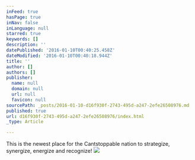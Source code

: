 ```yaml
---
inFeed: true
hasPage: true
inNav: false
inLanguage: null
starred: true
keywords: []
description: ''
datePublished: '2016-01-10T00:40:25.458Z'
dateModified: '2016-01-10T00:40:18.944Z'
title: ''
author: []
authors: []
publisher:
  name: null
  domain: null
  url: null
  favicon: null
sourcePath: _posts/2016-01-10-d16f930f-2743-495d-a247-2efe26508976.md
published: true
url: d16f930f-2743-495d-a247-2efe26508976/index.html
_type: Article

---
```

This is the newest place for the Cantstoppable nation to strategize, synergize, energize and recognize!
![](https://the-grid-user-content.s3-us-west-2.amazonaws.com/1d1976a1-e279-4757-9ce9-817cdd42c654.jpg)